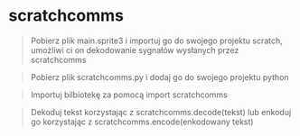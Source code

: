 # scratchcomms

> Pobierz plik main.sprite3 i importuj go do swojego projektu scratch, umożliwi ci on dekodowanie sygnałów wysłanych przez scratchcomms

> Pobierz plik scratchcomms.py i dodaj go do swojego projektu python

> Importuj bilbiotekę za pomocą import scratchcomms

> Dekoduj tekst korzystając z scratchcomms.decode(tekst) lub enkoduj go korzystając z scratchcomms.encode(enkodowany tekst)